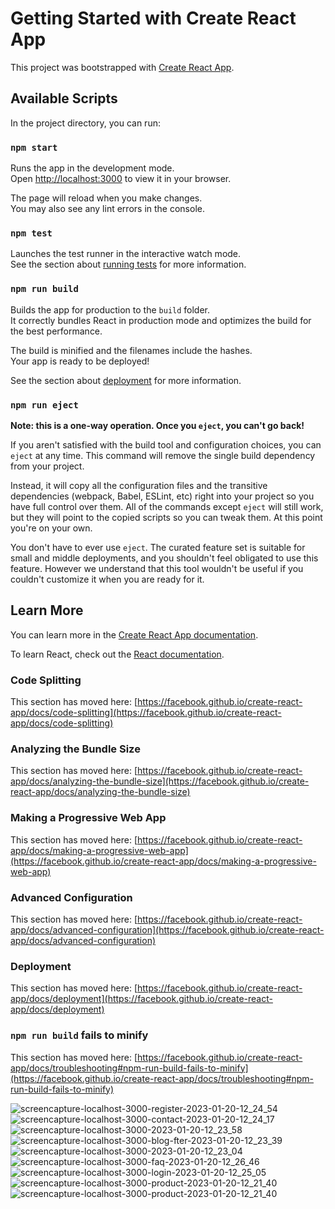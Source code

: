# Getting Started with Create React App

This project was bootstrapped with [Create React App](https://github.com/facebook/create-react-app).

## Available Scripts

In the project directory, you can run:

### `npm start`

Runs the app in the development mode.\
Open [http://localhost:3000](http://localhost:3000) to view it in your browser.

The page will reload when you make changes.\
You may also see any lint errors in the console.

### `npm test`

Launches the test runner in the interactive watch mode.\
See the section about [running tests](https://facebook.github.io/create-react-app/docs/running-tests) for more information.

### `npm run build`

Builds the app for production to the `build` folder.\
It correctly bundles React in production mode and optimizes the build for the best performance.

The build is minified and the filenames include the hashes.\
Your app is ready to be deployed!

See the section about [deployment](https://facebook.github.io/create-react-app/docs/deployment) for more information.

### `npm run eject`

**Note: this is a one-way operation. Once you `eject`, you can't go back!**

If you aren't satisfied with the build tool and configuration choices, you can `eject` at any time. This command will remove the single build dependency from your project.

Instead, it will copy all the configuration files and the transitive dependencies (webpack, Babel, ESLint, etc) right into your project so you have full control over them. All of the commands except `eject` will still work, but they will point to the copied scripts so you can tweak them. At this point you're on your own.

You don't have to ever use `eject`. The curated feature set is suitable for small and middle deployments, and you shouldn't feel obligated to use this feature. However we understand that this tool wouldn't be useful if you couldn't customize it when you are ready for it.

## Learn More

You can learn more in the [Create React App documentation](https://facebook.github.io/create-react-app/docs/getting-started).

To learn React, check out the [React documentation](https://reactjs.org/).

### Code Splitting

This section has moved here: [https://facebook.github.io/create-react-app/docs/code-splitting](https://facebook.github.io/create-react-app/docs/code-splitting)

### Analyzing the Bundle Size

This section has moved here: [https://facebook.github.io/create-react-app/docs/analyzing-the-bundle-size](https://facebook.github.io/create-react-app/docs/analyzing-the-bundle-size)

### Making a Progressive Web App

This section has moved here: [https://facebook.github.io/create-react-app/docs/making-a-progressive-web-app](https://facebook.github.io/create-react-app/docs/making-a-progressive-web-app)

### Advanced Configuration

This section has moved here: [https://facebook.github.io/create-react-app/docs/advanced-configuration](https://facebook.github.io/create-react-app/docs/advanced-configuration)

### Deployment

This section has moved here: [https://facebook.github.io/create-react-app/docs/deployment](https://facebook.github.io/create-react-app/docs/deployment)

### `npm run build` fails to minify

This section has moved here: [https://facebook.github.io/create-react-app/docs/troubleshooting#npm-run-build-fails-to-minify](https://facebook.github.io/create-react-app/docs/troubleshooting#npm-run-build-fails-to-minify)


![screencapture-localhost-3000-register-2023-01-20-12_24_54](https://user-images.githubusercontent.com/88393258/213635269-805c26db-9fbf-4d8b-b8b4-6466be3c2bca.png)
![screencapture-localhost-3000-contact-2023-01-20-12_24_17](https://user-images.githubusercontent.com/88393258/213635273-74d22d13-b2de-4b74-ab22-987788989624.png)
![screencapture-localhost-3000-2023-01-20-12_23_58](https://user-images.githubusercontent.com/88393258/213635280-a6830e94-5511-49b5-b960-9d367b1d2269.png)
![screencapture-localhost-3000-blog-fter-2023-01-20-12_23_39](https://user-images.githubusercontent.com/88393258/213635282-432bf97e-e66d-4cf1-8d1c-0558cf35e7cc.png)
![screencapture-localhost-3000-2023-01-20-12_23_04](https://user-images.githubusercontent.com/88393258/213635289-d72aaa49-78bb-4fdd-9f0b-a29a1d80d855.png)
![screencapture-localhost-3000-faq-2023-01-20-12_26_46](https://user-images.githubusercontent.com/88393258/213635317-c845d8e2-af30-4ffb-b69e-138cd2c472d2.png)
![screencapture-localhost-3000-login-2023-01-20-12_25_05](https://user-images.githubusercontent.com/88393258/213635319-7457ca20-d36f-4785-9037-180ae26c3d41.png)
![screencapture-localhost-3000-product-2023-01-20-12_21_40](https://user-images.githubusercontent.com/88393258/213635322-5ba1c138-d656-4f82-abc4-50dc19606077.png)
![screencapture-localhost-3000-product-2023-01-20-12_21_40](https://user-images.githubusercontent.com/88393258/214924865-28159589-7c06-4700-b244-3def06d9e680.png)
